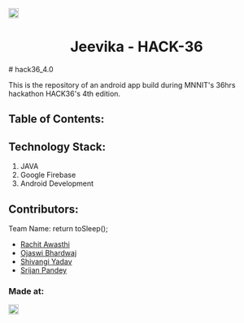 
<a href="https://hack36.com"> <img src="http://bit.ly/BuiltAtHack36" height=20px> </a>
<h1 align="center">Jeevika - HACK-36</h1>
# hack36_4.0
<p align="center">

This is the repository of an android app build during MNNIT's 36hrs hackathon HACK36's 4th edition.
</p>



## Table of Contents:


## Technology Stack:
  1) JAVA
  2) Google Firebase
  3) Android Development

## Contributors:
Team Name: return toSleep();

* [Rachit Awasthi](https://github.com/rachit2525)
* [Ojaswi Bhardwaj](https://github.com/ojaswi143)
* [Shivangi Yadav](https://github.com/Shivangi-Yadav)
* [Srijan Pandey](https://github.com/Sripa-03)


### Made at:
<a href="https://hack36.com"> <img src="http://bit.ly/BuiltAtHack36" height=20px> </a>
